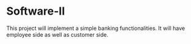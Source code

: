 # Software-II
This project will implement a simple banking functionalities. It will have employee side as well as customer side. 
